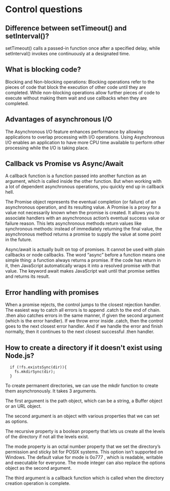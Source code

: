 # Control questions

## Difference between setTimeout() and setInterval()?

setTimeout() calls a passed-in function once after a specified delay, while setInterval() invokes one continuously at a designated time.

## What is blocking code?

Blocking and Non-blocking operations: Blocking operations refer to the pieces of code that block the execution of other code until they are completed.
While non-blocking operations allow further pieces of code to execute without making them wait and use callbacks when they are completed.

## Advantages of asynchronous I/O

The Asynchronous I/O feature enhances performance by allowing applications to overlap processing with I/O operations.
Using Asynchronous I/O enables an application to have more CPU time available to perform other processing while the I/O is taking place.

## Callback vs Promise vs Async/Await

A callback function is a function passed into another function as an argument, which is called inside the other function.
But when working with a lot of dependent asynchronous operations, you quickly end up in callback hell.

The Promise object represents the eventual completion (or failure) of an asynchronous operation, and its resulting value.
A Promise is a proxy for a value not necessarily known when the promise is created.
It allows you to associate handlers with an asynchronous action’s eventual success value or failure reason.
This lets asynchronous methods return values like synchronous methods: instead of immediately returning the final value,
the asynchronous method returns a promise to supply the value at some point in the future.

Async/await is actually built on top of promises. It cannot be used with plain callbacks or node callbacks.
The word “async” before a function means one simple thing: a function always returns a promise.
If the code has return <non-promise> in it, then JavaScript automatically wraps it into a resolved promise with that value.
The keyword await makes JavaScript wait until that promise settles and returns its result.

## Error handling with promises

When a promise rejects, the control jumps to the closest rejection handler.
The easiest way to catch all errors is to append .catch to the end of chain.
.then also catches errors in the same manner, if given the second argument (which is the error handler).
If we throw error inside .catch, then the control goes to the next closest error handler.
And if we handle the error and finish normally, then it continues to the next closest successful .then handler.

## How to create a directory if it doesn't exist using Node.js?

```
  if (!fs.existsSync(dir)){
    fs.mkdirSync(dir);
  }
```

To create permanent directories, we can use the mkdir function to create them asynchronously. It takes 3 arguments.

The first argument is the path object, which can be a string, a Buffer object or an URL object.

The second argument is an object with various properties that we can set as options.

The recursive property is a boolean property that lets us create all the levels of the directory if not all the levels exist.

The mode property is an octal number property that we set the directory’s permission and sticky bit for POSIX systems.
This option isn’t supported on Windows. The default value for mode is 0o777 , which is readable, writable and executable for everyone.
The mode integer can also replace the options object as the second argument.

The third argument is a callback function which is called when the directory creation operation is complete.
